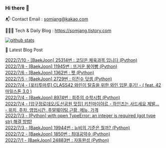 ### Hi there 👋

📬  Contact Email : somjang@kakao.com

👨🏻‍💻  Tech & Daily Blog : https://somjang.tistory.com

[![github stats](https://github-readme-stats.vercel.app/api?username=SOMJANG&show_icons=true&hide_border=False)](https://somjang.tistory.com)

🤩 Latest Blog Post

[2022/7/10 - [BaekJoon] 25314번 : 코딩은 체육과목 입니다 (Python)](https://somjang.tistory.com/entry/BaekJoon-25314%EB%B2%88-%EC%BD%94%EB%94%A9%EC%9D%80-%EC%B2%B4%EC%9C%A1%EA%B3%BC%EB%AA%A9-%EC%9E%85%EB%8B%88%EB%8B%A4-Python) <br>
[2022/7/8 - [BaekJoon] 11945번 : 뜨거운 붕어빵 (Python)](https://somjang.tistory.com/entry/BaekJoon-11945%EB%B2%88-%EB%9C%A8%EA%B1%B0%EC%9A%B4-%EB%B6%95%EC%96%B4%EB%B9%B5-Python) <br>
[2022/7/6 - [BaekJoon] 1362번 : 펫 (Python)](https://somjang.tistory.com/entry/BaekJoon-1362%EB%B2%88-%ED%8E%AB-Python) <br>
[2022/7/5 - [BaekJoon] 2729번 : 이진수 덧셈 (Python)](https://somjang.tistory.com/entry/BaekJoon-2729%EB%B2%88-%EC%9D%B4%EC%A7%84%EC%88%98-%EB%8D%A7%EC%85%88-Python) <br>
[2022/7/4 - [포티투마루] CLASS42 와린이 탈출을 위한 와인 입문 후기! - ( feat. 42마일스톤 3.0 )](https://somjang.tistory.com/entry/%ED%8F%AC%ED%8B%B0%ED%88%AC%EB%A7%88%EB%A3%A8-CLASS42-%EC%99%80%EB%A6%B0%EC%9D%B4-%ED%83%88%EC%B6%9C%EC%9D%84-%EC%9C%84%ED%95%9C-%EC%99%80%EC%9D%B8-%EC%9E%85%EB%AC%B8-%ED%9B%84%EA%B8%B0-feat-42%EB%A7%88%EC%9D%BC%EC%8A%A4%ED%86%A4-30) <br>
[2022/7/4 - [BaekJoon] 8974번 : 희주의 수학시험 (Python)](https://somjang.tistory.com/entry/BaekJoon-8974%EB%B2%88-%ED%9D%AC%EC%A3%BC%EC%9D%98-%EC%88%98%ED%95%99%EC%8B%9C%ED%97%98-Python) <br>
[2022/7/4 - [압구정로데오/도산공원 맛집] 키친마이야르 - 하인즈는 사드세요 제발... - 위치, 주차, 영업시간, 주말웨이팅 근황, 메뉴, 가격](https://somjang.tistory.com/entry/%EC%95%95%EA%B5%AC%EC%A0%95%EB%A1%9C%EB%8D%B0%EC%98%A4%EB%8F%84%EC%82%B0%EA%B3%B5%EC%9B%90-%EB%A7%9B%EC%A7%91-%ED%82%A4%EC%B9%9C%EB%A7%88%EC%9D%B4%EC%95%BC%EB%A5%B4-%ED%95%98%EC%9D%B8%EC%A6%88%EB%8A%94-%EC%82%AC%EB%93%9C%EC%84%B8%EC%9A%94-%EC%A0%9C%EB%B0%9C-%EC%9C%84%EC%B9%98-%EC%A3%BC%EC%B0%A8-%EC%98%81%EC%97%85%EC%8B%9C%EA%B0%84-%EC%A3%BC%EB%A7%90%EC%9B%A8%EC%9D%B4%ED%8C%85-%EA%B7%BC%ED%99%A9-%EB%A9%94%EB%89%B4-%EA%B0%80%EA%B2%A9) <br>
[2022/7/3 - [Python] with open TypeError: an integer is required (got type str) 해결 방법!](https://somjang.tistory.com/entry/Python-with-open-TypeError-an-integer-is-required-got-type-str-%ED%95%B4%EA%B2%B0-%EB%B0%A9%EB%B2%95) <br>
[2022/7/3 - [BaekJoon] 19944번 : 뉴비의 기준은 뭘까? (Python)](https://somjang.tistory.com/entry/BaekJoon-19944%EB%B2%88-%EB%89%B4%EB%B9%84%EC%9D%98-%EA%B8%B0%EC%A4%80%EC%9D%80-%EB%AD%98%EA%B9%8C-Python) <br>
[2022/7/2 - [BaekJoon] 1850번 : 최대공약수 (Python)](https://somjang.tistory.com/entry/BaekJoon-1850%EB%B2%88-%EC%B5%9C%EB%8C%80%EA%B3%B5%EC%95%BD%EC%88%98-Python) <br>
[2022/7/1 - [BaekJoon] 24883번 : 자동완성 (Python)](https://somjang.tistory.com/entry/BaekJoon-24883%EB%B2%88-%EC%9E%90%EB%8F%99%EC%99%84%EC%84%B1-Python) <br>
